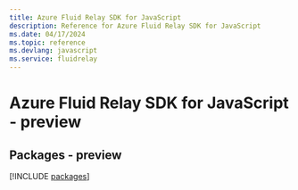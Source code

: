 ```yaml
---
title: Azure Fluid Relay SDK for JavaScript
description: Reference for Azure Fluid Relay SDK for JavaScript
ms.date: 04/17/2024
ms.topic: reference
ms.devlang: javascript
ms.service: fluidrelay
---
```

# Azure Fluid Relay SDK for JavaScript - preview
## Packages - preview
[!INCLUDE [packages](fluid-relay-index.md)]